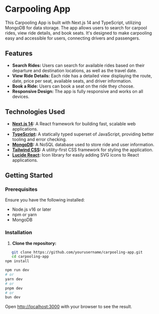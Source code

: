 # Carpooling App

This Carpooling App is built with Next.js 14 and TypeScript, utilizing MongoDB for data storage. The app allows users to search for carpool rides, view ride details, and book seats. It's designed to make carpooling easy and accessible for users, connecting drivers and passengers.

## Features

- **Search Rides:** Users can search for available rides based on their departure and destination locations, as well as the travel date.
- **View Ride Details:** Each ride has a detailed view displaying the route, date, price per seat, available seats, and driver information.
- **Book a Ride:** Users can book a seat on the ride they choose.
- **Responsive Design:** The app is fully responsive and works on all devices.

## Technologies Used

- **[Next.js 14](https://nextjs.org/):** A React framework for building fast, scalable web applications.
- **[TypeScript](https://www.typescriptlang.org/):** A statically typed superset of JavaScript, providing better tooling and error checking.
- **[MongoDB](https://www.mongodb.com/):** A NoSQL database used to store ride and user information.
- **[Tailwind CSS](https://tailwindcss.com/):** A utility-first CSS framework for styling the application.
- **[Lucide React](https://lucide.dev/):** Icon library for easily adding SVG icons to React applications.

## Getting Started

### Prerequisites

Ensure you have the following installed:

- Node.js v16 or later
- npm or yarn
- MongoDB

### Installation

1. **Clone the repository:**

```bash
   git clone https://github.com/yourusername/carpooling-app.git
   cd carpooling-app
npm install

npm run dev
# or
yarn dev
# or
pnpm dev
# or
bun dev
```

Open [http://localhost:3000](http://localhost:3000) with your browser to see the result.

